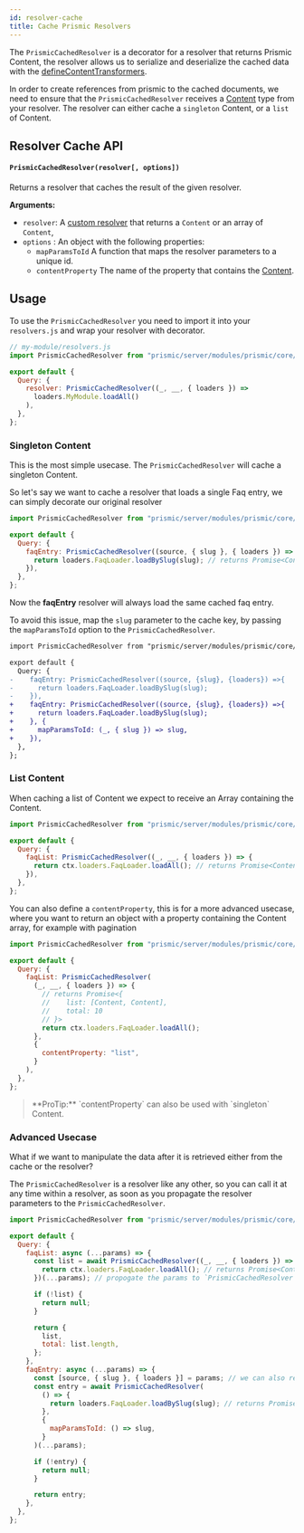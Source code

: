```yaml
---
id: resolver-cache
title: Cache Prismic Resolvers
---
```


The `PrismicCachedResolver` is a decorator for a resolver that returns Prismic Content, the resolver allows us to serialize and deserialize the cached data with the [defineContentTransformers](/docs/prismic/expose-content.html#defineContentTransformers-typeIdentifier-options).

In order to create references from prismic to the cached documents, we need to ensure that the `PrismicCachedResolver` receives a [Content](https://gitlab.com/front-commerce/front-commerce-prismic/-/blob/main/prismic/server/modules/prismic/core/loaders/Content.js) type from your resolver. The resolver can either cache a `singleton` Content, or a `list` of Content.

## Resolver Cache API

#### `PrismicCachedResolver(resolver[, options])`

Returns a resolver that caches the result of the given resolver.

**Arguments:**

- `resolver`: A [custom resolver](/docs/advanced/graphql/change-resolver-behavior.html#Implement-your-custom-resolver-logic) that returns a `Content` or an array of `Content`,
- `options` : An object with the following properties:
  - `mapParamsToId` A function that maps the resolver parameters to a unique id.
  - `contentProperty` The name of the property that contains the [Content](https://gitlab.com/front-commerce/front-commerce-prismic/-/blob/main/prismic/server/modules/prismic/core/loaders/Content.js).

## Usage

To use the `PrismicCachedResolver` you need to import it into your `resolvers.js` and wrap your resolver with decorator.

```js
// my-module/resolvers.js
import PrismicCachedResolver from "prismic/server/modules/prismic/core/cache/PrismicCachedResolver";

export default {
  Query: {
    resolver: PrismicCachedResolver((_, __, { loaders }) =>
      loaders.MyModule.loadAll()
    ),
  },
};
```

### Singleton Content

This is the most simple usecase. The `PrismicCachedResolver` will cache a singleton Content.

So let's say we want to cache a resolver that loads a single Faq entry, we can simply decorate our original resolver

```js
import PrismicCachedResolver from "prismic/server/modules/prismic/core/cache/PrismicCachedResolver";

export default {
  Query: {
    faqEntry: PrismicCachedResolver((source, { slug }, { loaders }) => {
      return loaders.FaqLoader.loadBySlug(slug); // returns Promise<Content>
    }),
  },
};
```

Now the **faqEntry** resolver will always load the same cached faq entry.

To avoid this issue, map the `slug` parameter to the cache key, by passing the `mapParamsToId` option to the `PrismicCachedResolver`.

```diff
import PrismicCachedResolver from "prismic/server/modules/prismic/core/cache/PrismicCachedResolver";

export default {
  Query: {
-    faqEntry: PrismicCachedResolver((source, {slug}, {loaders}) =>{
-      return loaders.FaqLoader.loadBySlug(slug);
-    }),
+    faqEntry: PrismicCachedResolver((source, {slug}, {loaders}) =>{
+      return loaders.FaqLoader.loadBySlug(slug);
+    }, {
+      mapParamsToId: (_, { slug }) => slug,
+    }),
  },
};
```

### List Content

When caching a list of Content we expect to receive an Array containing the Content.

```js
import PrismicCachedResolver from "prismic/server/modules/prismic/core/cache/PrismicCachedResolver";

export default {
  Query: {
    faqList: PrismicCachedResolver((_, __, { loaders }) => {
      return ctx.loaders.FaqLoader.loadAll(); // returns Promise<Content[]>
    }),
  },
};
```

You can also define a `contentProperty`, this is for a more advanced usecase, where you want to return an object with a property containing the Content array, for example with pagination

```js
import PrismicCachedResolver from "prismic/server/modules/prismic/core/cache/PrismicCachedResolver";

export default {
  Query: {
    faqList: PrismicCachedResolver(
      (_, __, { loaders }) => {
        // returns Promise<{
        //    list: [Content, Content],
        //    total: 10
        // }>
        return ctx.loaders.FaqLoader.loadAll();
      },
      {
        contentProperty: "list",
      }
    ),
  },
};
```

<blockquote class="info">
  **ProTip:** `contentProperty` can also be used with `singleton` Content.
</blockquote>

### Advanced Usecase

What if we want to manipulate the data after it is retrieved either from the cache or the resolver?

The `PrismicCachedResolver` is a resolver like any other, so you can call it at any time within a resolver, as soon as you propagate the resolver parameters to the `PrismicCachedResolver`.

```js
import PrismicCachedResolver from "prismic/server/modules/prismic/core/cache/PrismicCachedResolver";

export default {
  Query: {
    faqList: async (...params) => {
      const list = await PrismicCachedResolver((_, __, { loaders }) => {
        return ctx.loaders.FaqLoader.loadAll(); // returns Promise<Content[]>
      })(...params); // propogate the params to `PrismicCachedResolver`

      if (!list) {
        return null;
      }

      return {
        list,
        total: list.length,
      };
    },
    faqEntry: async (...params) => {
      const [source, { slug }, { loaders }] = params; // we can also reuse the params from the current resolver
      const entry = await PrismicCachedResolver(
        () => {
          return loaders.FaqLoader.loadBySlug(slug); // returns Promise<Content>
        },
        {
          mapParamsToId: () => slug,
        }
      )(...params);

      if (!entry) {
        return null;
      }

      return entry;
    },
  },
};
```
